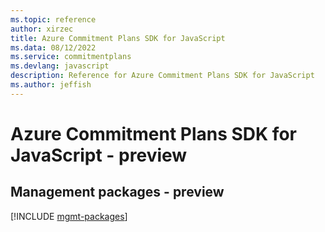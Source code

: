 ```yaml
---
ms.topic: reference
author: xirzec
title: Azure Commitment Plans SDK for JavaScript
ms.data: 08/12/2022
ms.service: commitmentplans
ms.devlang: javascript
description: Reference for Azure Commitment Plans SDK for JavaScript
ms.author: jeffish
---
```

# Azure Commitment Plans SDK for JavaScript - preview

## Management packages - preview
[!INCLUDE [mgmt-packages](commitment-plans-mgmt-index.md)]